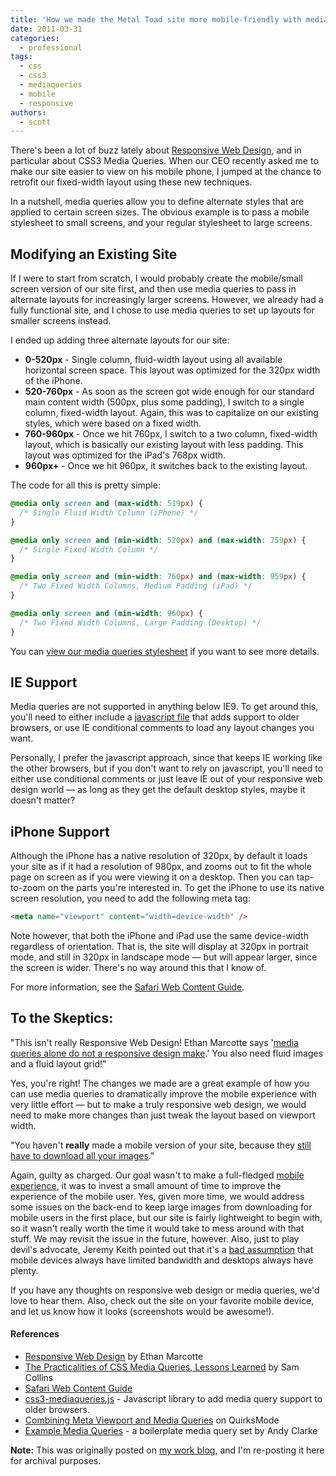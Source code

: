 ```yaml
---
title: 'How we made the Metal Toad site more mobile-friendly with media queries'
date: 2011-03-31
categories:
  - professional
tags:
  - css
  - css3
  - mediaqueries
  - mobile
  - responsive
authors:
  - scott
---
```


There's been a lot of buzz lately about [Responsive Web Design](http://www.alistapart.com/articles/responsive-web-design/), and in particular about CSS3 Media Queries. When our CEO recently asked me to make our site easier to view on his mobile phone, I jumped at the chance to retrofit our fixed-width layout using these new techniques.

In a nutshell, media queries allow you to define alternate styles that are applied to certain screen sizes. The obvious example is to pass a mobile stylesheet to small screens, and your regular stylesheet to large screens.

## Modifying an Existing Site

If I were to start from scratch, I would probably create the mobile/small screen version of our site first, and then use media queries to pass in alternate layouts for increasingly larger screens. However, we already had a fully functional site, and I chose to use media queries to set up layouts for smaller screens instead.

I ended up adding three alternate layouts for our site:

- **0-520px** - Single column, fluid-width layout using all available horizontal screen space. This layout was optimized for the 320px width of the iPhone.
- **520-760px** - As soon as the screen got wide enough for our standard main content width (500px, plus some padding), I switch to a single column, fixed-width layout. Again, this was to capitalize on our existing styles, which were based on a fixed width.
- **760-960px** - Once we hit 760px, I switch to a two column, fixed-width layout, which is basically our existing layout with less padding. This layout was optimized for the iPad's 768px width.
- **960px+** - Once we hit 960px, it switches back to the existing layout.

The code for all this is pretty simple:

```css
@media only screen and (max-width: 519px) {
  /* Single Fluid Width Column (iPhone) */
}

@media only screen and (min-width: 520px) and (max-width: 759px) {
  /* Single Fixed Width Column */
}

@media only screen and (min-width: 760px) and (max-width: 959px) {
  /* Two Fixed Width Columns, Medium Padding (iPad) */
}

@media only screen and (min-width: 960px) {
  /* Two Fixed Width Columns, Large Padding (Desktop) */
}
```

You can [view our media queries stylesheet](http://www.metaltoad.com/sites/all/themes/metaltoad/css/media.css) if you want to see more details.

## IE Support

Media queries are not supported in anything below IE9. To get around this, you'll need to either include a [javascript file](http://code.google.com/p/css3-mediaqueries-js/) that adds support to older browsers, or use IE conditional comments to load any layout changes you want.

Personally, I prefer the javascript approach, since that keeps IE working like the other browsers, but if you don't want to rely on javascript, you'll need to either use conditional comments or just leave IE out of your responsive web design world — as long as they get the default desktop styles, maybe it doesn't matter?

## iPhone Support

Although the iPhone has a native resolution of 320px, by default it loads your site as if it had a resolution of 980px, and zooms out to fit the whole page on screen as if you were viewing it on a desktop. Then you can tap-to-zoom on the parts you're interested in. To get the iPhone to use its native screen resolution, you need to add the following meta tag:

```html
<meta name="viewport" content="width=device-width" />
```

Note however, that both the iPhone and iPad use the same device-width regardless of orientation. That is, the site will display at 320px in portrait mode, and still in 320px in landscape mode — but will appear larger, since the screen is wider. There's no way around this that I know of.

For more information, see the [Safari Web Content Guide](http://developer.apple.com/library/safari/#documentation/AppleApplications/Reference/SafariWebContent/Introduction/Introduction.html).

## To the Skeptics:

"This isn't really Responsive Web Design! Ethan Marcotte says '[media queries alone do not a responsive design make](http://jeffcroft.com/blog/2010/aug/06/responsive-web-design-and-mobile-context/#c166264).' You also need fluid images and a fluid layout grid!"

Yes, you're right! The changes we made are a great example of how you can use media queries to dramatically improve the mobile experience with very little effort — but to make a truly responsive web design, we would need to make more changes than just tweak the layout based on viewport width.

"You haven't **really** made a mobile version of your site, because they [still have to download all your images](http://www.cloudfour.com/css-media-query-for-mobile-is-fools-gold/)."

Again, guilty as charged. Our goal wasn't to make a full-fledged [mobile experience](https://twitter.com/#!/zeldman/status/52522842591473664), it was to invest a small amount of time to improve the experience of the mobile user. Yes, given more time, we would address some issues on the back-end to keep large images from downloading for mobile users in the first place, but our site is fairly lightweight to begin with, so it wasn't really worth the time it would take to mess around with that stuff. We may revisit the issue in the future, however. Also, just to play devil's advocate, Jeremy Keith pointed out that it's a [bad assumption](http://adactio.com/journal/4443/) that mobile devices always have limited bandwidth and desktops always have plenty.

If you have any thoughts on responsive web design or media queries, we'd love to hear them. Also, check out the site on your favorite mobile device, and let us know how it looks (screenshots would be awesome!).

#### References

- [Responsive Web Design](http://www.alistapart.com/articles/responsive-web-design/) by Ethan Marcotte
- [The Practicalities of CSS Media Queries, Lessons Learned](http://blog.bloop.co/the-practicalities-of-css-media-queries-lesso) by Sam Collins
- [Safari Web Content Guide](http://developer.apple.com/library/safari/#documentation/AppleApplications/Reference/SafariWebContent/Introduction/Introduction.html)
- [css3-mediaqueries.js](http://code.google.com/p/css3-mediaqueries-js/) - Javascript library to add media query support to older browsers.
- [Combining Meta Viewport and Media Queries](http://www.quirksmode.org/blog/archives/2010/09/combining_meta.html) on QuirksMode
- [Example Media Queries](http://stuffandnonsense.co.uk/blog/about/hardboiled_css3_media_queries) - a boilerplate media query set by Andy Clarke

**Note:** This was originally posted on [my work blog](http://metaltoad.com/blog/scott), and I'm re-posting it here for archival purposes.
